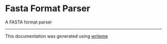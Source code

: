# Fasta Format Parser

A FASTA format parser

---
This documentation was generated using [writeme](https://www.npmjs.com/package/@writeme/core)
